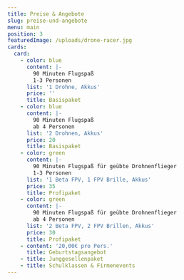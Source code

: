 ```yaml
---
title: Preise & Angebote
slug: preise-und-angebote
menu: main
position: 3
featuredImage: /uploads/drone-racer.jpg
cards:
  card:
    - color: blue
      content: |-
        90 Minuten Flugspaß
        1-3 Personen
      list: '1 Drohne, Akkus'
      price: ''
      title: Basispaket
    - color: blue
      content: |-
        90 Minuten Flugspaß
        ab 4 Personen
      list: '2 Drohnen, Akkus'
      price: 20
      title: Basispaket
    - color: green
      content: |-
        90 Minuten Flugspaß für geübte Drohnenflieger
        1-3 Personen
      list: '1 Beta FPV, 1 FPV Brille, Akkus'
      price: 35
      title: Profipaket
    - color: green
      content: |-
        90 Minuten Flugspaß für geübte Drohnenflieger
        ab 4 Personen
      list: '2 Beta FPV, 2 FPV Brillen, Akkus'
      price: 30
      title: Profipaket
    - content: '20,00€ pro Pers.'
      title: Geburtstagsangebot
    - title: Junggesellenpaket
    - title: Schulklassen & Firmenevents
---
```


